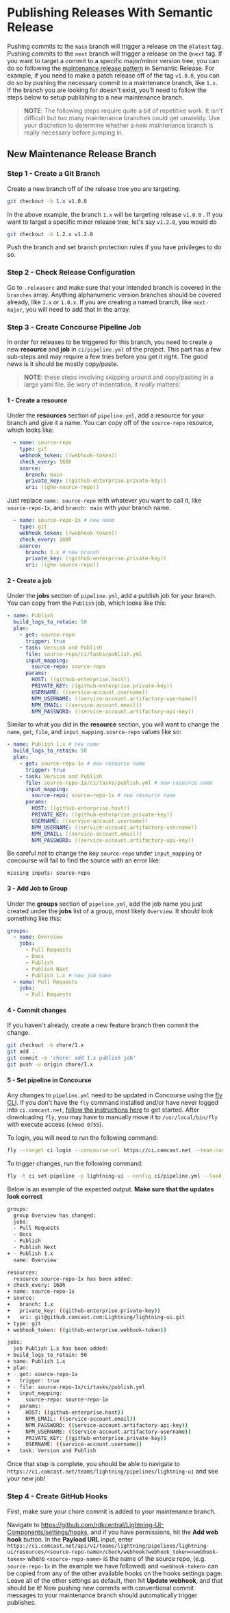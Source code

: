 # Publishing Releases With Semantic Release

Pushing commits to the `main` branch will trigger a release on the `@latest` tag. Pushing commits to the `next` branch will trigger a release on the `@next` tag. If you want to target a commit to a specific major/minor version tree, you can do so following the [maintenance release pattern](https://github.com/semantic-release/semantic-release/blob/master/docs/recipes/maintenance-releases.md#publishing-maintenance-releases) in Semantic Release. For example, if you need to make a patch release off of the tag `v1.0.0`, you can do so by pushing the necessary commit to a maintenance branch, like `1.x`. If the branch you are looking for doesn't exist, you'll need to follow the steps below to setup publishing to a new maintenance branch.

> **NOTE**: The following steps require quite a bit of repetitive work. It isn't difficult but too many maintenance branches could get unwieldy. Use your discretion to determine whether a new maintenance branch is really necessary before jumping in.

## New Maintenance Release Branch

### Step 1 - Create a Git Branch

Create a new branch off of the release tree you are targeting.

```sh
git checkout -b 1.x v1.0.0
```

In the above example, the branch `1.x` will be targeting release `v1.0.0` . If you want to target a specific minor release tree, let's say `v1.2.0`, you would do

```sh
git checkout -b 1.2.x v1.2.0
```

Push the branch and set branch protection rules if you have privileges to do so.

### Step 2 - Check Release Configuration

Go to `.releaserc` and make sure that your intended branch is covered in the `branches` array. Anything alphanumeric version branches should be covered already, like `1.x` or `1.0.x`. If you are creating a named branch, like `next-major`, you will need to add that in the array.

### Step 3 - Create Concourse Pipeline Job

In order for releases to be triggered for this branch, you need to create a new **resource** and **job** in `ci/pipeline.yml` of the project. This part has a few sub-steps and may require a few tries before you get it right. The good news is it should be mostly copy/paste.

> **NOTE**: these steps involving skipping around and copy/pasting in a large yaml file. Be wary of indentation, it _really_ matters!

#### 1 - Create a resource

Under the **resources** section of `pipeline.yml`, add a resource for your branch and give it a name. You can copy off of the `source-repo` resource, which looks like:

```yml
  - name: source-repo
    type: git
    webhook_token: ((webhook-token))
    check_every: 168h
    source:
      branch: main
      private_key: ((github-enterprise.private-key))
      uri: ((ghe-source-repo))
```

Just replace `name: source-repo` with whatever you want to call it, like `source-repo-1x`, and `branch: main` with your branch name.

```yml
  - name: source-repo-1x # new name
    type: git
    webhook_token: ((webhook-token))
    check_every: 168h
    source:
      branch: 1.x # new branch
      private_key: ((github-enterprise.private-key))
      uri: ((ghe-source-repo))
```

#### 2 - Create a job

Under the **jobs** section of `pipeline.yml`, add a publish job for your branch. You can copy from the `Publish` job, which looks like this:

```yml
- name: Publish
  build_logs_to_retain: 50
  plan:
    - get: source-repo
      trigger: true
    - task: Version and Publish
      file: source-repo/ci/tasks/publish.yml
      input_mapping:
        source-repo: source-repo
      params:
        HOST: ((github-enterprise.host))
        PRIVATE_KEY: ((github-enterprise.private-key))
        USERNAME: ((service-account.username))
        NPM_USERNAME: ((service-account.artifactory-username))
        NPM_EMAIL: ((service-account.email))
        NPM_PASSWORD: ((service-account.artifactory-api-key))
```

Similar to what you did in the **resource** section, you will want to change the `name`, `get`, `file`, and `input_mapping.source-repo` values like so:

```yml
- name: Publish 1.x # new name
  build_logs_to_retain: 50
  plan:
    - get: source-repo-1x # new resource name
      trigger: true
    - task: Version and Publish
      file: source-repo-1x/ci/tasks/publish.yml # new resource name
      input_mapping:
        source-repo: source-repo-1x # new resource name
      params:
        HOST: ((github-enterprise.host))
        PRIVATE_KEY: ((github-enterprise.private-key))
        USERNAME: ((service-account.username))
        NPM_USERNAME: ((service-account.artifactory-username))
        NPM_EMAIL: ((service-account.email))
        NPM_PASSWORD: ((service-account.artifactory-api-key))
```

Be careful _not_ to change the key `source-repo` under `input_mapping` or concourse will fail to find the source with an error like:

```
missing inputs: source-repo
```

#### 3 - Add Job to Group

Under the **groups** section of `pipeline.yml`, add the job name you just created under the **jobs** list of a group, most likely `Overview`. It should look something like this:

```yml
groups:
  - name: Overview
    jobs:
      - Pull Requests
      - Docs
      - Publish
      - Publish Next
      - Publish 1.x # new job name
  - name: Pull Requests
    jobs:
      - Pull Requests
```

#### 4 - Commit changes

If you haven't already, create a new feature branch then commit the change.

```sh
git checkout -b chore/1.x
git add .
git commit -m 'chore: add 1.x publish job'
git push -u origin chore/1.x
```

#### 5 - Set pipeline in Concourse

Any changes to `pipeline.yml` need to be updated in Concourse using the [fly CLI](https://concourse-ci.org/fly.html). If you don't have the `fly` command installed and/or have never logged into `ci.comcast.net`, [follow the instructions here](https://better.delivery.comcast.net/docs/site/gettingstarted/ciaccess/) to get started. After downloading `fly`, you may have to manually move it to `/usr/local/bin/fly` with execute access (`chmod 0755`).

To login, you will need to run the following command:
```sh
fly --target ci login --concourse-url https://ci.comcast.net --team-name lightning --open-browser
```

To trigger changes, run the following command:

```sh
fly -t ci set-pipeline -p lightning-ui --config ci/pipeline.yml --load-vars-from ci/values.yml
```

Below is an example of the expected output. **Make sure that the updates look correct**

```sh
groups:
  group Overview has changed:
  jobs:
  - Pull Requests
  - Docs
  - Publish
  - Publish Next
+ - Publish 1.x
  name: Overview

resources:
  resource source-repo-1x has been added:
+ check_every: 168h
+ name: source-repo-1x
+ source:
+   branch: 1.x
+   private_key: ((github-enterprise.private-key))
+   uri: git@github.comcast.com:Lightning/lightning-ui.git
+ type: git
+ webhook_token: ((github-enterprise.webhook-token))

jobs:
  job Publish 1.x has been added:
+ build_logs_to_retain: 50
+ name: Publish 1.x
+ plan:
+ - get: source-repo-1x
+   trigger: true
+ - file: source-repo-1x/ci/tasks/publish.yml
+   input_mapping:
+     source-repo: source-repo-1x
+   params:
+     HOST: ((github-enterprise.host))
+     NPM_EMAIL: ((service-account.email))
+     NPM_PASSWORD: ((service-account.artifactory-api-key))
+     NPM_USERNAME: ((service-account.artifactory-username))
+     PRIVATE_KEY: ((github-enterprise.private-key))
+     USERNAME: ((service-account.username))
+   task: Version and Publish
```

Once that step is complete, you should be able to navigate to `https://ci.comcast.net/teams/lightning/pipelines/lightning-ui` and see your new job!

### Step 4 - Create GitHub Hooks

First, make sure your chore commit is added to your maintenance branch.

Navigate to https://github.com/rdkcentral/Lightning-UI-Components/settings/hooks, and if you have permissions, hit the **Add web hook** button. In the **Payload URL** input, enter `https://ci.comcast.net/api/v1/teams/lightning/pipelines/lightning-ui/resources/<source-repo-name>/check/webhook?webhook_token=<webhook-token>` where `<source-repo-name>` is the name of the source repo, (e.g. `source-repo-1x` in the example we have followed) and `<webhook-token>` can be copied from any of the other available hooks on the hooks settings page. Leave all of the other settings as default, then hit **Update webhook**, and that should be it! Now pushing new commits with conventional commit messages to your maintenance branch should automatically trigger publishes.
